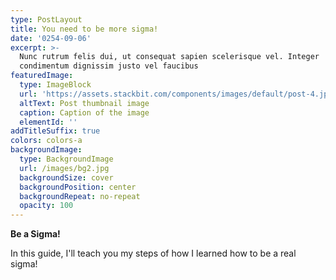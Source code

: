 ```yaml
---
type: PostLayout
title: You need to be more sigma!
date: '0254-09-06'
excerpt: >-
  Nunc rutrum felis dui, ut consequat sapien scelerisque vel. Integer
  condimentum dignissim justo vel faucibus
featuredImage:
  type: ImageBlock
  url: 'https://assets.stackbit.com/components/images/default/post-4.jpeg'
  altText: Post thumbnail image
  caption: Caption of the image
  elementId: ''
addTitleSuffix: true
colors: colors-a
backgroundImage:
  type: BackgroundImage
  url: /images/bg2.jpg
  backgroundSize: cover
  backgroundPosition: center
  backgroundRepeat: no-repeat
  opacity: 100
---
```

**Be a Sigma!**

In this guide, I'll teach you my steps of how I learned how to be a real sigma!
